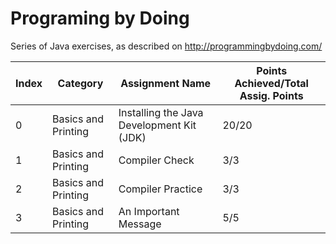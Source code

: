 # Programing by Doing
Series of Java exercises, as described on http://programmingbydoing.com/

| Index     | Category            | Assignment Name                               | Points Achieved/Total Assig. Points   |
|-----------|---------------------|-----------------------------------------------|---------------------------------------|
| 0         | Basics and Printing | Installing the Java Development Kit (JDK)     | 20/20                                 |
| 1         | Basics and Printing | Compiler Check                                | 3/3                                   |
| 2         | Basics and Printing | Compiler Practice                             | 3/3                                   |
| 3         | Basics and Printing | An Important Message                          | 5/5                                   |

